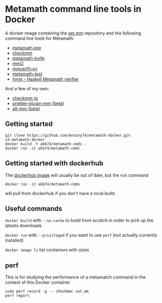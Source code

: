 # Metamath command line tools in Docker

A docker image containing the [set.mm](https://github.com/metamath/set.mm) repository and the following command line tools for Metamath:

* [metamath.exe](https://us.metamath.org/index.html#mmprog)
* [checkmm](https://us.metamath.org/other.html#checkmm)
* [metamath-knife](https://github.com/david-a-wheeler/metamath-knife)
* [mmj2](https://github.com/digama0/mmj2)
* [mmverify.py](https://github.com/david-a-wheeler/mmverify.py)
* [metamath-test](https://github.com/david-a-wheeler/metamath-test)
* [hmm - Haskell Metamath verifier](http://home.solcon.nl/mklooster/repos/hmm/)

And a few of my own:

* [checkmm-ts](https://github.com/Antony74/checkmm-ts)
* [prettier-plugin-mm (beta)](https://github.com/Antony74/prettier-plugin-mm)
* [alt-mm (beta)](https://github.com/Antony74/alt-mm)

## Getting started

    git clone https://github.com/Antony74/metamath-docker.git
    cd metamath-docker
    docker build -t akb74/metamath-cmds .
    docker run -it akb74/metamath-cmds

## Getting started with dockerhub

The [dockerhub image](https://hub.docker.com/repository/docker/akb74/metamath-cmds/general) will usually be out of date, but the run command

    docker run -it akb74/metamath-cmds

will pull from dockerhub if you don't have a local build.

## Useful commands

`docker build` with `--no-cache` to build from scratch in order to pick up the latests downloads

`docker run` with `--privileged` if you want to use `perf` (not actually currently installed)

`docker image ls` list containers with sizes

## perf

This is for studying the performance of a metamatch command in the context of this Docker container

    sudo perf record -g -- checkmmc set.mm
    perf report
